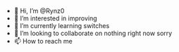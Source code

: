 - 👋 Hi, I’m @Rynz0
- 👀 I’m interested in improving
- 🌱 I’m currently learning switches
- 💞️ I’m looking to collaborate on nothing right now sorry
- 📫 How to reach me 

<!---
Rynz0/Rynz0 is a ✨ special ✨ repository because its `README.md` (this file) appears on your GitHub profile.
You can click the Preview link to take a look at your changes.
--->
